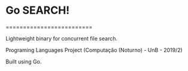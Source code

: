 # Go SEARCH!

=========================

Lightweight binary for concurrent file search.

Programing Languages Project (Computação (Noturno) - UnB - 2019/2)

Built using Go.
